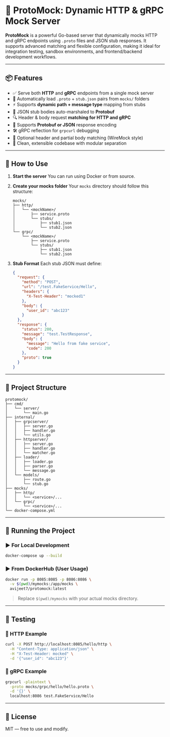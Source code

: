 # 🧪 ProtoMock: Dynamic HTTP & gRPC Mock Server

**ProtoMock** is a powerful Go-based server that dynamically mocks HTTP and gRPC endpoints using `.proto` files and JSON stub responses. It supports advanced matching and flexible configuration, making it ideal for integration testing, sandbox environments, and frontend/backend development workflows.

---

## 📦 Features

- ✅ Serve both **HTTP** and **gRPC** endpoints from a single mock server
- 🔁 Automatically load `.proto` + `stub.json` pairs from `mocks/` folders
- ⚡ Supports **dynamic path + message type** mapping from stubs
- 🧠 JSON stub bodies auto-marshaled to **Protobuf**
- 🔍 Header & body request **matching for HTTP and gRPC**
- 🤖 Supports **Protobuf or JSON** response encoding
- 🛠 gRPC reflection for `grpcurl` debugging
- 🔐 Optional header and partial body matching (WireMock style)
- 🧰 Clean, extensible codebase with modular separation

---

## 🚀 How to Use

1. **Start the server**
   You can run using Docker or from source.

2. **Create your mocks folder**
   Your `mocks` directory should follow this structure:

   ```text
   mocks/
   ├── http/
   │   └── <mockName>/
   │       ├── service.proto
   │       └── stubs/
   │           ├── stub1.json
   │           └── stub2.json
   └── grpc/
       └── <mockName>/
           ├── service.proto
           └── stubs/
               ├── stub1.json
               └── stub2.json
   ```

3. **Stub Format**
   Each stub JSON must define:
   ```json
   {
     "request": {
       "method": "POST",
       "url": "/test.FakeService/Hello",
       "headers": {
         "X-Test-Header": "mocked1"
       },
       "body": {
         "user_id": "abc123"
       }
     },
     "response": {
       "status": 200,
       "message": "test.TestResponse",
       "body": {
         "message": "Hello from fake service",
         "code": 200
       },
       "proto": true
     }
   }
   ```

---

## 📁 Project Structure

```text
protomock/
├── cmd/
│   └── server/
│       └── main.go
├── internal/
│   ├── grpcserver/
│   │   ├── server.go
│   │   ├── handler.go
│   │   └── utils.go
│   ├── httpserver/
│   │   ├── server.go
│   │   ├── handler.go
│   │   └── matcher.go
│   ├── loader/
│   │   ├── loader.go
│   │   ├── parser.go
│   │   └── message.go
│   └── models/
│       ├── route.go
│       └── stub.go
├── mocks/
│   ├── http/
│   │   └── <service>/...
│   └── grpc/
│       └── <service>/...
└── docker-compose.yml
```

---

## 🚀 Running the Project

### ▶️ For Local Development

```bash
docker-compose up --build
```

### ▶️ From DockerHub (User Usage)

```bash
docker run -p 8085:8085 -p 8086:8086 \
  -v $(pwd)/mymocks:/app/mocks \
  avijeet7/protomock:latest
```

> Replace `$(pwd)/mymocks` with your actual mocks directory.

---

## 🧪 Testing

### 🔗 HTTP Example

```bash
curl -X POST http://localhost:8085/hello/http \
  -H "Content-Type: application/json" \
  -H "X-Test-Header: mocked" \
  -d '{"user_id": "abc123"}'
```

### 🔗 gRPC Example

```bash
grpcurl -plaintext \
  -proto mocks/grpc/hello/hello.proto \
  -d '{}' \
  localhost:8086 test.FakeService/Hello
```

---

## 📌 License

MIT — free to use and modify.

